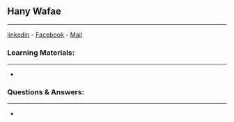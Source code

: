 ## Hany Wafae
---
[linkedin](https://www.linkedin.com/in/hanywafae) - [Facebook](https://www.facebook.com/hany.wafae) - [Mail](hanywafae@gmail.com)
### Learning Materials:
---
-   
### Questions & Answers:
---
- 
